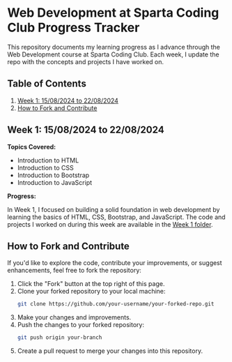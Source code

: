 # Web Development at Sparta Coding Club Progress Tracker

This repository documents my learning progress as I advance through the Web Development course at Sparta Coding Club. Each week, I update the repo with the concepts and projects I have worked on.

## Table of Contents

1. [Week 1: 15/08/2024 to 22/08/2024](#week-1-15082024-to-22082024)
2. [How to Fork and Contribute](#how-to-fork-and-contribute)


## Week 1: 15/08/2024 to 22/08/2024

**Topics Covered:**

- Introduction to HTML
- Introduction to CSS
- Introduction to Bootstrap
- Introduction to JavaScript

**Progress:**

In Week 1, I focused on building a solid foundation in web development by learning the basics of HTML, CSS, Bootstrap, and JavaScript. The code and projects I worked on during this week are available in the [Week 1 folder](./Week_1).

## How to Fork and Contribute

If you'd like to explore the code, contribute your improvements, or suggest enhancements, feel free to fork the repository:

1. Click the "Fork" button at the top right of this page.
2. Clone your forked repository to your local machine:
    ```bash
    git clone https://github.com/your-username/your-forked-repo.git
    ```
3. Make your changes and improvements.
4. Push the changes to your forked repository:
    ```bash
    git push origin your-branch
    ```
5. Create a pull request to merge your changes into this repository.
